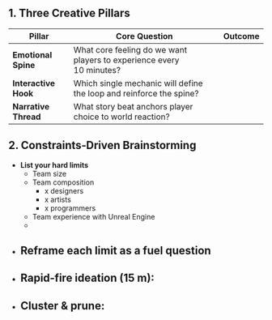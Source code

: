 
## 1. Three Creative Pillars

| Pillar               | Core Question                                                        | Outcome |
| -------------------- | -------------------------------------------------------------------- | ------- |
| **Emotional Spine**  | What core feeling do we want players to experience every 10 minutes? |         |
| **Interactive Hook** | Which single mechanic will define the loop and reinforce the spine?  |         |
| **Narrative Thread** | What story beat anchors player choice to world reaction?             |         |

## 2. Constraints‑Driven Brainstorming

- **List your hard limits**
	- Team size
	- Team composition
		- x designers
		- x artists
		- x programmers
	- Team experience with Unreal Engine
	- 
- **Reframe each limit as a fuel question**
	-
- **Rapid‑fire ideation (15 m)**:
	-
- **Cluster & prune**:
	-
